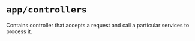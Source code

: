 # `app/controllers`

Contains controller that accepts a request and call a particular services to process it.

